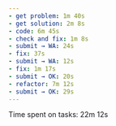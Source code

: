 ```yaml
---
- get problem: 1m 40s
- get solution: 2m 8s
- code: 6m 45s
- check and fix: 1m 8s
- submit → WA: 24s
- fix: 37s
- submit → WA: 12s
- fix: 1m 17s
- submit → OK: 20s
- refactor: 7m 12s
- submit → OK: 29s
---
```

Time spent on tasks: 22m 12s
